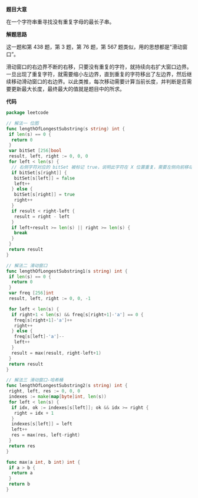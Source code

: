 **题目大意** 

在一个字符串重寻找没有重复字母的最长子串。

**解题思路** 

这一题和第 438 题，第 3 题，第 76 题，第 567 题类似，用的思想都是"滑动窗口”。

滑动窗口的右边界不断的右移，只要没有重复的字符，就持续向右扩大窗口边界。一旦出现了重复字符，就需要缩小左边界，直到重复的字符移出了左边界，然后继续移动滑动窗口的右边界。以此类推，每次移动需要计算当前长度，并判断是否需要更新最大长度，最终最大的值就是题目中的所求。

**代码** 

```go
package leetcode

// 解法一 位图
func lengthOfLongestSubstring(s string) int {
 if len(s) == 0 {
  return 0
 }
 var bitSet [256]bool
 result, left, right := 0, 0, 0
 for left < len(s) {
  // 右侧字符对应的 bitSet 被标记 true，说明此字符在 X 位置重复，需要左侧向前移动，直到将 X 标记为 false
  if bitSet[s[right]] {
   bitSet[s[left]] = false
   left++
  } else {
   bitSet[s[right]] = true
   right++
  }
  if result < right-left {
   result = right - left
  }
  if left+result >= len(s) || right >= len(s) {
   break
  }
 }
 return result
}

// 解法二 滑动窗口
func lengthOfLongestSubstring1(s string) int {
 if len(s) == 0 {
  return 0
 }
 var freq [256]int
 result, left, right := 0, 0, -1

 for left < len(s) {
  if right+1 < len(s) && freq[s[right+1]-'a'] == 0 {
   freq[s[right+1]-'a']++
   right++
  } else {
   freq[s[left]-'a']--
   left++
  }
  result = max(result, right-left+1)
 }
 return result
}

// 解法三 滑动窗口-哈希桶
func lengthOfLongestSubstring2(s string) int {
 right, left, res := 0, 0, 0
 indexes := make(map[byte]int, len(s))
 for left < len(s) {
  if idx, ok := indexes[s[left]]; ok && idx >= right {
   right = idx + 1
  }
  indexes[s[left]] = left
  left++
  res = max(res, left-right)
 }
 return res
}

func max(a int, b int) int {
 if a > b {
  return a
 }
 return b
}
```